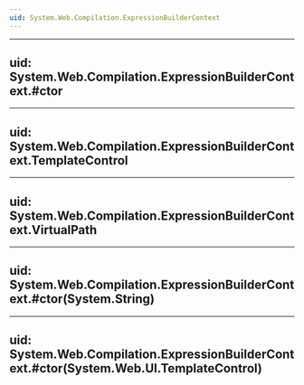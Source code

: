 ```yaml
---
uid: System.Web.Compilation.ExpressionBuilderContext
---
```


---
uid: System.Web.Compilation.ExpressionBuilderContext.#ctor
---

---
uid: System.Web.Compilation.ExpressionBuilderContext.TemplateControl
---

---
uid: System.Web.Compilation.ExpressionBuilderContext.VirtualPath
---

---
uid: System.Web.Compilation.ExpressionBuilderContext.#ctor(System.String)
---

---
uid: System.Web.Compilation.ExpressionBuilderContext.#ctor(System.Web.UI.TemplateControl)
---
